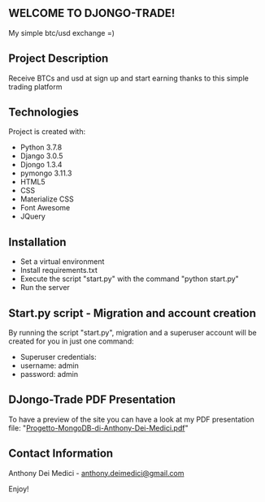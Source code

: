 ## WELCOME TO DJONGO-TRADE!
My simple btc/usd exchange =)

## Project Description
Receive BTCs and usd at sign up and start earning thanks to this simple trading
platform

## Technologies
Project is created with:
* Python 3.7.8
* Django 3.0.5
* Djongo 1.3.4
* pymongo 3.11.3
* HTML5
* CSS
* Materialize CSS
* Font Awesome
* JQuery

## Installation
* Set a virtual environment
* Install requirements.txt
* Execute the script "start.py" with the command "python start.py"
* Run the server

## Start.py script - Migration and account creation
By running the script "start.py", migration and a superuser account will be created for you in just one command:
- Superuser credentials:
- username: admin
- password: admin

## DJongo-Trade PDF Presentation
To have a preview of the site you can have a look at my PDF
presentation file: "[Progetto-MongoDB-di-Anthony-Dei-Medici.pdf](https://github.com/AnthonyDM-Dev/DJongo-Trade_DJango-MongoDB_Project/blob/master/Progetto-MongoDB-di-Anthony-Dei-Medici.pdf)"

## Contact Information
Anthony Dei Medici - anthony.deimedici@gmail.com

Enjoy!
